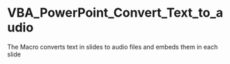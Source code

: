 # VBA_PowerPoint_Convert_Text_to_audio
 The Macro converts text in slides to audio files and embeds them in each slide
